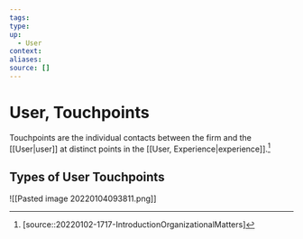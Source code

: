 ```yaml
---
tags:
type:
up:
  - User
context:
aliases:
source: []
---
```


# User, Touchpoints

Touchpoints are the individual contacts between the firm and the [[User|user]] at distinct points in the [[User, Experience|experience]].[^1]

## Types of User Touchpoints

![[Pasted image 20220104093811.png]]

[^1]: [source::20220102-1717-IntroductionOrganizationalMatters]
